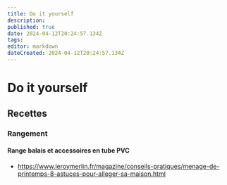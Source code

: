 ```yaml
---
title: Do it yourself
description: 
published: true
date: 2024-04-12T20:24:57.134Z
tags: 
editor: markdown
dateCreated: 2024-04-12T20:24:57.134Z
---
```


# Do it yourself

## Recettes

### Rangement

#### Range balais et accessoires en tube PVC

- <https://www.leroymerlin.fr/magazine/conseils-pratiques/menage-de-printemps-8-astuces-pour-alleger-sa-maison.html>
